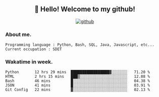 <h2 align="center">👋 Hello! Welcome to my github! </h2>
<p align="center">
  <a href="https://github.com/usergwen"><img src="https://img.shields.io/badge/GitHub-24292e" alt="github"></a>
</p>

### About me.

```Plain Text
Programming language : Python, Bash, SQL, Java, Javascript, etc...
Current occupation : SDET
```
### Wakatime in week.

<!--START_SECTION:waka-->
```text
Python       12 hrs 29 mins  █████████████████▓░░░░░░░   71.20 % 
HTML         2 hrs 15 mins   ███▒░░░░░░░░░░░░░░░░░░░░░   12.88 % 
Bash         46 mins         █░░░░░░░░░░░░░░░░░░░░░░░░   04.38 % 
JSON         41 mins         █░░░░░░░░░░░░░░░░░░░░░░░░   03.91 % 
Git Config   22 mins         ▓░░░░░░░░░░░░░░░░░░░░░░░░   02.13 % 
```
<!--END_SECTION:waka-->
